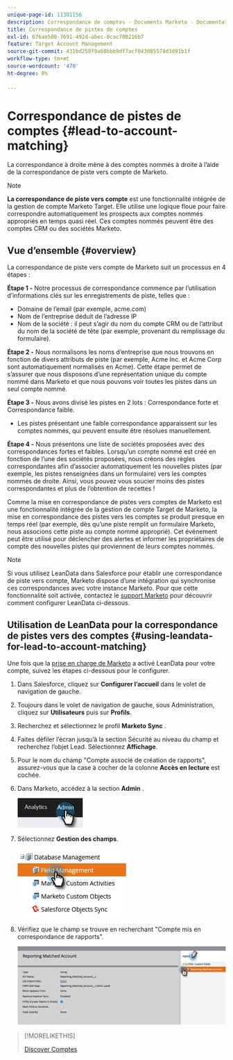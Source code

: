 ```yaml
---
unique-page-id: 11381156
description: Correspondance de comptes - Documents Marketo - Documentation du produit
title: Correspondance de pistes de comptes
exl-id: 676ae500-7691-492d-abec-0cac708216b7
feature: Target Account Management
source-git-commit: 431bd258f9a68bbb9df7acf043085578d3d91b1f
workflow-type: tm+mt
source-wordcount: '470'
ht-degree: 0%

---
```


# Correspondance de pistes de comptes {#lead-to-account-matching}

La correspondance à droite mène à des comptes nommés à droite à l’aide de la correspondance de piste vers compte de Marketo.

>[!NOTE]
>
>**La correspondance de piste vers compte** est une fonctionnalité intégrée de la gestion de compte Marketo Target. Elle utilise une logique floue pour faire correspondre automatiquement les prospects aux comptes nommés appropriés en temps quasi réel. Ces comptes nommés peuvent être des comptes CRM ou des sociétés Marketo.

## Vue d’ensemble {#overview}

La correspondance de piste vers compte de Marketo suit un processus en 4 étapes :

**Étape 1 -** Notre processus de correspondance commence par l’utilisation d’informations clés sur les enregistrements de piste, telles que :

* Domaine de l’email (par exemple, acme.com)
* Nom de l’entreprise déduit de l’adresse IP
* Nom de la société : il peut s’agir du nom du compte CRM ou de l’attribut du nom de la société de tête (par exemple, provenant du remplissage du formulaire).

**Étape 2 -** Nous normalisons les noms d’entreprise que nous trouvons en fonction de divers attributs de piste (par exemple, Acme Inc. et Acme Corp sont automatiquement normalisés en Acme). Cette étape permet de s’assurer que nous disposons d’une représentation unique du compte nommé dans Marketo et que nous pouvons voir toutes les pistes dans un seul compte nommé.

**Étape 3 -** Nous avons divisé les pistes en 2 lots : Correspondance forte et Correspondance faible.

* Les pistes présentant une faible correspondance apparaissent sur les comptes nommés, qui peuvent ensuite être résolues manuellement.

**Étape 4 -** Nous présentons une liste de sociétés proposées avec des correspondances fortes et faibles. Lorsqu’un compte nommé est créé en fonction de l’une des sociétés proposées, nous créons des règles correspondantes afin d’associer automatiquement les nouvelles pistes (par exemple, les pistes renseignées dans un formulaire) vers les comptes nommés de droite. Ainsi, vous pouvez vous soucier moins des pistes correspondantes et plus de l’obtention de recettes !

Comme la mise en correspondance de pistes vers comptes de Marketo est une fonctionnalité intégrée de la gestion de compte Target de Marketo, la mise en correspondance des pistes vers les comptes se produit presque en temps réel (par exemple, dès qu’une piste remplit un formulaire Marketo, nous associons cette piste au compte nommé approprié). Cet événement peut être utilisé pour déclencher des alertes et informer les propriétaires de compte des nouvelles pistes qui proviennent de leurs comptes nommés.

>[!NOTE]
>
>Si vous utilisez LeanData dans Salesforce pour établir une correspondance de piste vers compte, Marketo dispose d’une intégration qui synchronise ces correspondances avec votre instance Marketo. Pour que cette fonctionnalité soit activée, contactez le [support Marketo](https://nation.marketo.com/t5/Support/ct-p/Support) pour découvrir comment configurer LeanData ci-dessous.

## Utilisation de LeanData pour la correspondance de pistes vers des comptes {#using-leandata-for-lead-to-account-matching}

Une fois que la [prise en charge de Marketo](https://nation.marketo.com/t5/Support/ct-p/Support) a activé LeanData pour votre compte, suivez les étapes ci-dessous pour le configurer.

1. Dans Salesforce, cliquez sur **Configurer l’accueil** dans le volet de navigation de gauche.

1. Toujours dans le volet de navigation de gauche, sous Administration, cliquez sur **Utilisateurs** puis sur **Profils**.

1. Recherchez et sélectionnez le profil **Marketo Sync** .

1. Faites défiler l’écran jusqu’à la section Sécurité au niveau du champ et recherchez l’objet Lead. Sélectionnez **Affichage**.

1. Pour le nom du champ &quot;Compte associé de création de rapports&quot;, assurez-vous que la case à cocher de la colonne **Accès en lecture** est cochée.

1. Dans Marketo, accédez à la section **Admin** .

   ![](assets/lead-to-account-matching-1.png)

1. Sélectionnez **Gestion des champs**.

   ![](assets/lead-to-account-matching-2.png)

1. Vérifiez que le champ se trouve en recherchant &quot;Compte mis en correspondance de rapports&quot;.

   ![](assets/lead-to-account-matching-3.png)

>[!MORELIKETHIS]
>
>[Discover Comptes](/help/marketo/product-docs/target-account-management/target/named-accounts/discover-accounts.md)
